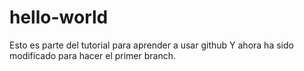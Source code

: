 # hello-world
Esto es parte del tutorial para aprender a usar github
Y ahora ha sido modificado para hacer el primer branch.
